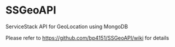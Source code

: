 SSGeoAPI
========

ServiceStack API for GeoLocation using MongoDB

Please refer to https://github.com/bp4151/SSGeoAPI/wiki for details
